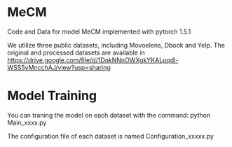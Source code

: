 # MeCM
Code and Data for model MeCM implemented with pytorch 1.5.1 

We utilize three public datasets, including Movoelens, Dbook and Yelp.
The original and processed datasets are available in https://drive.google.com/file/d/1DqkNNnOWXgkYKALpqdl-WSS5yMncchAJ/view?usp=sharing

# Model Training
You can traning the model on each dataset with the command:
python Main_xxxx.py

The configuration file of each dataset is named Configuration_xxxxx.py
